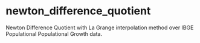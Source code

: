 # newton_difference_quotient
Newton Difference Quotient with La Grange interpolation method over IBGE Populational Populational Growth data.
